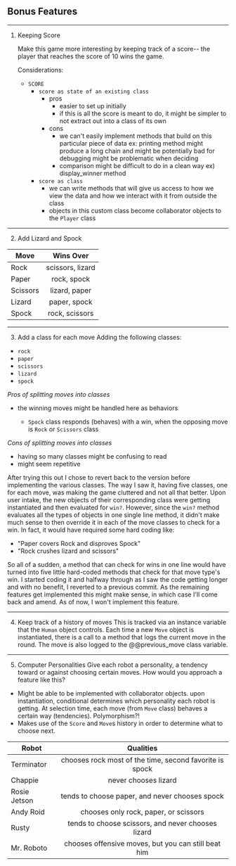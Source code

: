 ## Bonus Features
---
1. Keeping Score

   Make this game more interesting by keeping track of a score-- the player
   that reaches the score of 10 wins the game.

   Considerations:
   - `SCORE`
      - `score as state of an existing class`
        - pros
          - easier to set up initially
          - if this is all the score is meant to do, it might be simpler to not extract out into a class of its own
        - cons
          - we can't easily implement methods that build on this particular piece of data
            ex: printing method might produce a long chain and might be potentially bad for debugging
                might be problematic when deciding
          - comparison might be difficult to do in a clean way ex) display_winner method
      - `score as class`
        - we can write methods that will give us access to how we view the data and how we interact with it from outside the class
        - objects in this custom class become collaborator objects to the `Player` class
---
2. Add Lizard and Spock

|     Move      |     Wins Over     |
| ------------- |:-----------------:|
| Rock          | scissors, lizard  |
| Paper         | rock, spock       |
| Scissors      | lizard, paper     |
| Lizard        | paper, spock      |
| Spock         | rock, scissors    |
---

3. Add a class for each move
Adding the following classes:
  - `rock`
  - `paper`
  - `scissors`
  - `lizard`
  - `spock`

  *Pros of splitting moves into classes*

  - the winning moves might be handled here as behaviors

    - `Spock` class responds (behaves) with a win, when the opposing move is `Rock` or `Scissors` class

  *Cons of splitting moves into classes*

  - having so many classes might be confusing to read
  - might seem repetitive

After trying this out I chose to revert back to the version before implementing the various classes. The way I saw it, having five classes, one for each move, was making the game cluttered and not all that better.
Upon user intake, the new objects of their corresponding class were getting instantiated and then evaluated for `win?`. However, since the `win?` method evaluates all the types of objects in one single line method, it didn't make much sense to then override it in each of the move classes to check for a win. In fact, it would have required some hard coding like:
- "Paper covers Rock and disproves Spock"
- "Rock crushes lizard and scissors"

So all of a sudden, a method that can check for wins in one line would have turned into five little hard-coded methods that check for that move type's win.
I started coding it and halfway through as I saw the code getting longer and with no benefit, I reverted to a previous commit.
As the remaining features get implemented this might make sense, in which case I'll come back and amend. As of now, I won't implement this feature.

---
4. Keep track of a history of moves
This is tracked via an instance variable that the `Human` object controls. Each time a new `Move` object is instantiated, there is a call to a method that logs the current move in the round. The move is also logged to the @@previous_move class variable.
---
5. Computer Personalities
Give each robot a personality, a tendency toward or against choosing certain moves.
How would you approach a feature like this?

- Might be able to be implemented with collaborator objects.
  upon instantiation, conditional determines which personality each robot is getting.
  At selection time, each move (from `Move` class) behaves a certain way (tendencies).
  Polymorphism?!
- Makes use of the `Score` and `Move`s history in order to determine what to choose next.

|     Robot          |                       Qualities                           |
| ------------------ |:---------------------------------------------------------:|
| Terminator         | chooses rock most of the time, second favorite is spock   |
| Chappie            | never chooses lizard                                      |
| Rosie Jetson       | tends to choose paper, and never chooses spock            |
| Andy Roid          | chooses only rock, paper, or scissors                     |
| Rusty              | tends to choose scissors, and never chooses lizard        |
| Mr. Roboto         | chooses offensive moves, but you can still beat him       |